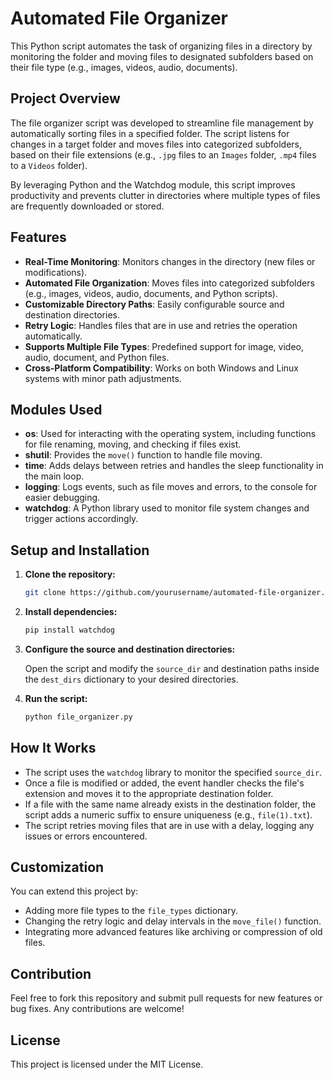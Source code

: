 # Automated File Organizer

This Python script automates the task of organizing files in a directory by monitoring the folder and moving files to designated subfolders based on their file type (e.g., images, videos, audio, documents). 

## Project Overview

The file organizer script was developed to streamline file management by automatically sorting files in a specified folder. The script listens for changes in a target folder and moves files into categorized subfolders, based on their file extensions (e.g., `.jpg` files to an `Images` folder, `.mp4` files to a `Videos` folder). 

By leveraging Python and the Watchdog module, this script improves productivity and prevents clutter in directories where multiple types of files are frequently downloaded or stored.

## Features

- **Real-Time Monitoring**: Monitors changes in the directory (new files or modifications).
- **Automated File Organization**: Moves files into categorized subfolders (e.g., images, videos, audio, documents, and Python scripts).
- **Customizable Directory Paths**: Easily configurable source and destination directories.
- **Retry Logic**: Handles files that are in use and retries the operation automatically.
- **Supports Multiple File Types**: Predefined support for image, video, audio, document, and Python files.
- **Cross-Platform Compatibility**: Works on both Windows and Linux systems with minor path adjustments.

## Modules Used

- **os**: Used for interacting with the operating system, including functions for file renaming, moving, and checking if files exist.
- **shutil**: Provides the `move()` function to handle file moving.
- **time**: Adds delays between retries and handles the sleep functionality in the main loop.
- **logging**: Logs events, such as file moves and errors, to the console for easier debugging.
- **watchdog**: A Python library used to monitor file system changes and trigger actions accordingly.

## Setup and Installation

1. **Clone the repository:**

    ```bash
    git clone https://github.com/yourusername/automated-file-organizer.git
    ```

2. **Install dependencies:**

    ```bash
    pip install watchdog
    ```

3. **Configure the source and destination directories:**

    Open the script and modify the `source_dir` and destination paths inside the `dest_dirs` dictionary to your desired directories.

4. **Run the script:**

    ```bash
    python file_organizer.py
    ```

## How It Works

- The script uses the `watchdog` library to monitor the specified `source_dir`.
- Once a file is modified or added, the event handler checks the file's extension and moves it to the appropriate destination folder.
- If a file with the same name already exists in the destination folder, the script adds a numeric suffix to ensure uniqueness (e.g., `file(1).txt`).
- The script retries moving files that are in use with a delay, logging any issues or errors encountered.

## Customization

You can extend this project by:
- Adding more file types to the `file_types` dictionary.
- Changing the retry logic and delay intervals in the `move_file()` function.
- Integrating more advanced features like archiving or compression of old files.

## Contribution

Feel free to fork this repository and submit pull requests for new features or bug fixes. Any contributions are welcome!

## License

This project is licensed under the MIT License.
